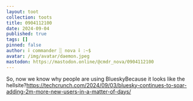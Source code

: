 ```yaml
---
layout: toot
collection: toots
title: 0904112100
date: 2024-09-04
published: true
tags: []
pinned: false
author: ⸸ commander ░ nova ⸸ :~$
avatar: /img/avatar/daemon.jpeg
mastodon: https://mastodon.online/@cmdr_nova/0904112100
---
```


So, now we know why people are using BlueskyBecause it looks like the hellsite?https://techcrunch.com/2024/09/03/bluesky-continues-to-soar-adding-2m-more-new-users-in-a-matter-of-days/
